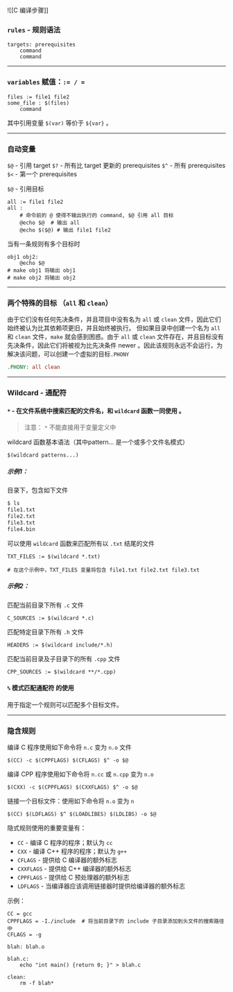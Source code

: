 ![[C 编译步骤]]

### `rules` - 规则语法
```
targets: prerequisites
    command
    command
```

---

### `variables` 赋值：`:= / =`
```
files := file1 file2
some_file : $(files)
    command
```
其中引用变量  `$(var)` 等价于 `${var}` 。

---
### 自动变量
`$@` - 引用 target
`$?` - 所有比 target 更新的 prerequisites
`$^` - 所有 prerequisites 
`$<` - 第一个 prerequisites

`$@` - 引用目标
```
all := file1 file2
all :
    # 命令前的 @ 使得不输出执行的 command, $@ 引用 all 目标
    @echo $@  # 输出 all
    @echo $($@) # 输出 file1 file2
```
当有一条规则有多个目标时
```
obj1 obj2:
    @echo $@
# make obj1 将输出 obj1
# make obj2 将输出 obj2
```

---
### 两个特殊的目标 （`all` 和 `clean`）
由于它们没有任何先决条件，并且项目中没有名为 `all` 或 `clean` 文件，因此它们始终被认为比其依赖项更旧，并且始终被执行。
但如果目录中创建一个名为 `all` 和 `clean` 文件，`make` 就会感到困惑。由于 `all` 或 `clean` 文件存在，并且目标没有先决条件，因此它们将被视为比先决条件 newer 。因此该规则永远不会运行，为解决该问题，可以创建一个虚拟的目标`.PHONY`
```makefile
.PHONY: all clean
```



---

### Wildcard - 通配符
#### `*` - 在文件系统中搜索匹配的文件名，和 `wildcard` 函数一同使用 。
> 注意： `*` 不能直接用于变量定义中

wildcard 函数基本语法（其中pattern... 是一个或多个文件名模式）
```make
$(wildcard patterns...)
```

##### 示例1：
目录下，包含如下文件
```bash
$ ls
file1.txt
file2.txt
file3.txt
file4.bin
```
可以使用 `wildcard` 函数来匹配所有以 `.txt` 结尾的文件
```
TXT_FILES := $(wildcard *.txt)

# 在这个示例中，TXT_FILES 变量将包含 file1.txt file2.txt file3.txt
```

##### 示例2：
匹配当前目录下所有 `.c` 文件
```
C_SOURCES := $(wildcard *.c)
```

匹配特定目录下所有 `.h` 文件
```
HEADERS := $(wildcard include/*.h)
```

匹配当前目录及子目录下的所有 `.cpp` 文件
```
CPP_SOURCES := $(wildcard **/*.cpp)
```


#### `%` 模式匹配通配符 的使用
用于指定一个规则可以匹配多个目标文件。


---
### 隐含规则
编译 C 程序使用如下命令将 `n.c` 变为 `n.o`  文件
```
$(CC) -c $(CPPFLAGS) $(CFLAGS) $^ -o $@
```

编译 CPP 程序使用如下命令将 `n.cc` 或 `n.cpp` 变为 `n.o`
```
$(CXX) -c $(CPPFLAGS) $(CXXFLAGS) $^ -o $@
```

链接一个目标文件：使用如下命令将 `n.o` 变为 `n`
```
$(CC) $(LDFLAGS) $^ $(LOADLIBES) $(LDLIBS) -o $@
```

隐式规则使用的重要变量有：
- `CC` - 编译 C 程序的程序；默认为 `cc`
- `CXX` - 编译 C++ 程序的程序；默认为 `g++`
- `CFLAGS` - 提供给 C 编译器的额外标志
- `CXXFLAGS` - 提供给 C++ 编译器的额外标志
- `CPPFLAGS` - 提供给 C 预处理器的额外标志
- `LDFLAGS` - 当编译器应该调用链接器时提供给编译器的额外标志

示例：
```
CC = gcc
CPPFLAGS = -I./include  # 将当前目录下的 include 子目录添加到头文件的搜索路径中
CFLAGS = -g

blah: blah.o

blah.c:
    echo "int main() {return 0; }" > blah.c

clean:
    rm -f blah*
```

